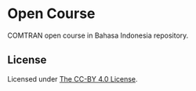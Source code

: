 # Open Course

COMTRAN open course in Bahasa Indonesia repository.

## License

Licensed under [The CC-BY 4.0 License](https://creativecommons.org/licenses/by/4.0/).
